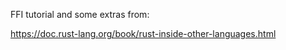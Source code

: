FFI tutorial and some extras from:

https://doc.rust-lang.org/book/rust-inside-other-languages.html
